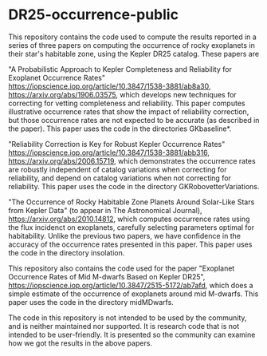 # DR25-occurrence-public
This repository contains the code used to compute the results reported in a series of three papers on computing the occurrence of rocky exoplanets in their star's habitable zone, using the Kepler DR25 catalog.  These papers are

"A Probabilistic Approach to Kepler Completeness and Reliability for Exoplanet Occurrence Rates" https://iopscience.iop.org/article/10.3847/1538-3881/ab8a30, https://arxiv.org/abs/1906.03575, which develops new techniques for correcting for vetting completeness and reliability.  This paper computes illustrative occurrence rates that show the impact of reliability correction, but those occurrence rates are not expected to be accurate (as described in the paper).  This paper uses the code in the directories GKbaseline*.  

"Reliability Correction is Key for Robust Kepler Occurrence Rates" https://iopscience.iop.org/article/10.3847/1538-3881/abb316, https://arxiv.org/abs/2006.15719, which demonstrates the occurrence rates are robustly independent of catalog variations when correcting for reliability, and depend on catalog variations when not correcting for reliability.  This paper uses the code in the directory GKRobovetterVariations.

"The Occurrence of Rocky Habitable Zone Planets Around Solar-Like Stars from Kepler Data" (to appear in The Astronomical Journal), https://arxiv.org/abs/2010.14812, which computes occurrence rates using the flux incidenct on exoplanets, carefully selecting parameters optimal for habitability.  Unlike the previous two papers, we have confidence in the accuracy of the occurrence rates presented in this paper.  This paper uses the code in the directory insolation.

This repository also contains the code used for the paper "Exoplanet Occurrence Rates of Mid M-dwarfs Based on Kepler DR25", https://iopscience.iop.org/article/10.3847/2515-5172/ab7afd, which does a simple estimate of the occurrence of exoplanets around mid M-dwarfs.  This paper uses the code in the directory midMDwarfs.

The code in this repository is not intended to be used by the community, and is neither maintained nor supported.  It is research code that is not intended to be user-friendly.  It is presented so the community can examine how we got the results in the above papers. 
